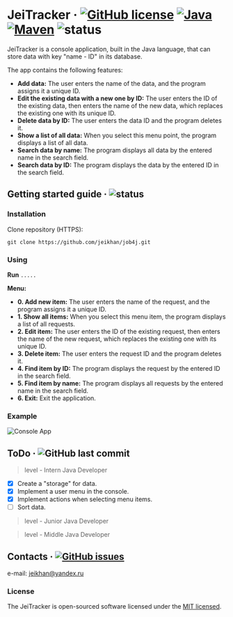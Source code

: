 # JeiTracker &middot; [![GitHub license](https://img.shields.io/badge/license-MIT-brightgreen.svg)](https://github.com/jeikhan/job4j/blob/hotfix_3/LICENSE) [![Java](https://img.shields.io/badge/Java-v13-blue)](https://www.oracle.com/java/technologies/javase-downloads.html) [![Maven](https://img.shields.io/badge/Maven-v3.6.2-blue)](https://maven.apache.org/download.cgi) ![status](https://img.shields.io/badge/status-development-red)

JeiTracker is a console application, built in the Java language, that can store data with key "name - ID" in its database.

The app contains the following features:

- **Add data:** The user enters the name of the data, and the program assigns it a unique ID.
- **Edit the existing data with a new one by ID:** The user enters the ID of the existing data, then enters the name of the new data, which replaces the existing one with its unique ID.
- **Delete data by ID:** The user enters the data ID and the program deletes it.
- **Show a list of all data:** When you select this menu point, the program displays a list of all data.
- **Search data by name:** The program displays all data by the entered name in the search field.
- **Search data by ID:** The program displays the data by the entered ID in the search field.

## Getting started guide &middot; ![status](https://img.shields.io/badge/status-development-red)

### Installation

Clone repository (HTTPS):

```
git clone https://github.com/jeikhan/job4j.git
```

### Using

**Run** `.....`

**Menu:**
- **0. Add new item:**  The user enters the name of the request, and the program assigns it a unique ID.
- **1. Show all items:** When you select this menu item, the program displays a list of all requests.
- **2. Edit item:** The user enters the ID of the existing request, then enters the name of the new request, which replaces the existing one with its unique ID.
- **3. Delete item:** The user enters the request ID and the program deletes it.
- **4. Find item by ID:** The program displays the request by the entered ID in the search field.
- **5. Find item by name:** The program displays all requests by the entered name in the search field.
- **6. Exit:** Exit the application.

### Example

![Console App](https://i.ibb.co/DbZczCw/console-app.png)

## ToDo &middot; ![GitHub last commit](https://img.shields.io/github/last-commit/jeikhan/job4j)

> level - Intern Java Developer

- [x] Create a "storage" for data.
- [x] Implement a user menu in the console.
- [x] Implement actions when selecting menu items.
- [ ] Sort data.

> level - Junior Java Developer

> level - Middle Java Developer

## Contacts &middot; [![GitHub issues](https://img.shields.io/github/issues/jeikhan/job4j)](https://github.com/jeikhan/job4j/issues)

e-mail: jeikhan@yandex.ru

### License

The JeiTracker is open-sourced software licensed under the [MIT licensed](./LICENSE).
